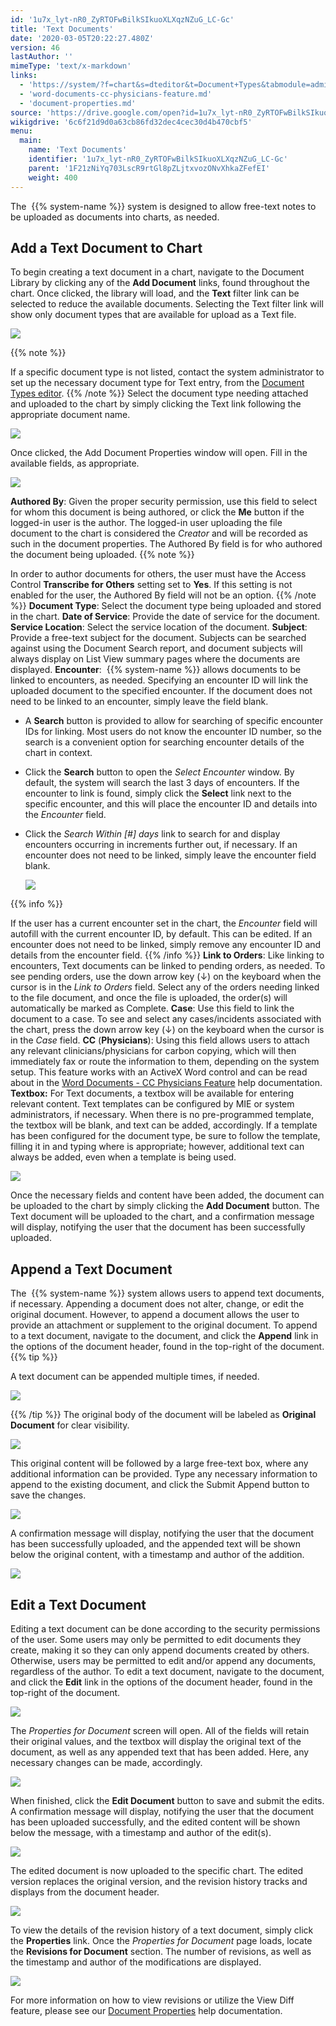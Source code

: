 ```yaml
---
id: '1u7x_lyt-nR0_ZyRTOFwBilkSIkuoXLXqzNZuG_LC-Gc'
title: 'Text Documents'
date: '2020-03-05T20:22:27.480Z'
version: 46
lastAuthor: ''
mimeType: 'text/x-markdown'
links:
  - 'https://system/?f=chart&s=dteditor&t=Document+Types&tabmodule=admin&tabselect=Document+Types'
  - 'word-documents-cc-physicians-feature.md'
  - 'document-properties.md'
source: 'https://drive.google.com/open?id=1u7x_lyt-nR0_ZyRTOFwBilkSIkuoXLXqzNZuG_LC-Gc'
wikigdrive: '6c6f21d9d0a63cb86fd32dec4cec30d4b470cbf5'
menu:
  main:
    name: 'Text Documents'
    identifier: '1u7x_lyt-nR0_ZyRTOFwBilkSIkuoXLXqzNZuG_LC-Gc'
    parent: '1F21zNiYq703LscR9rtGl8pZLjtxvozONvXhkaZFefEI'
    weight: 400
---
```

The  {{% system-name %}} system is designed to allow free-text notes to be uploaded as documents into charts, as needed.
  
## Add a Text Document to Chart  
  
To begin creating a text document in a chart, navigate to the Document Library by clicking any of the **Add Document** links, found throughout the chart. Once clicked, the library will load, and the **Text** filter link can be selected to reduce the available documents. Selecting the Text filter link will show only document types that are available for upload as a Text file.
  
![](../text-documents.assets/74a45f7f680e018af08f37b46f5e66ae.png)  


{{% note %}}

If a specific document type is not listed, contact the system administrator to set up the necessary document type for Text entry, from the [Document Types editor](https://system/?f=chart&s=dteditor&t=Document+Types&tabmodule=admin&tabselect=Document+Types).
{{% /note %}}
Select the document type needing attached and uploaded to the chart by simply clicking the Text link following the appropriate document name.
  
![](../text-documents.assets/255aa8859ce263bed38896c39e1bf464.png)  

Once clicked, the Add Document Properties window will open. Fill in the available fields, as appropriate.
  
![](../text-documents.assets/70bfdc321a103138be91c6c66945afe0.png)  

**Authored By**: Given the proper security permission, use this field to select for whom this document is being authored, or click the **Me** button if the logged-in user is the author. The logged-in user uploading the file document to the chart is considered the *Creator* and will be recorded as such in the document properties. The Authored By field is for who authored the document being uploaded.
{{% note %}}

In order to author documents for others, the user must have the Access Control **Transcribe for Others** setting set to **Yes**. If this setting is not enabled for the user, the Authored By field will not be an option.
{{% /note %}}
**Document Type**: Select the document type being uploaded and stored in the chart.
**Date of Service**: Provide the date of service for the document.
**Service Location**: Select the service location of the document.
**Subject**: Provide a free-text subject for the document. Subjects can be searched against using the Document Search report, and document subjects will always display on List View summary pages where the documents are displayed.
**Encounter**:  {{% system-name %}} allows documents to be linked to encounters, as needed. Specifying an encounter ID will link the uploaded document to the specified encounter. If the document does not need to be linked to an encounter, simply leave the field blank.
* A <strong>Search</strong> button is provided to allow for searching of specific encounter IDs for linking. Most users do not know the encounter ID number, so the search is a convenient option for searching encounter details of the chart in context.
* Click the <strong>Search</strong> button to open the <em>Select Encounter</em> window. By default, the system will search the last 3 days of encounters. If the encounter to link is found, simply click the <strong>Select</strong> link next to the specific encounter, and this will place the encounter ID and details into the <em>Encounter</em> field.
* Click the <em>Search Within [#] days</em> link to search for and display encounters occurring in increments further out, if necessary. If an encounter does not need to be linked, simply leave the encounter field blank.



  <img src="../text-documents.assets/007d38b6bf7c9fdd8a5eb390be1c04da.png" />  


{{% info %}}

If the user has a current encounter set in the chart, the *Encounter* field will autofill with the current encounter ID, by default. This can be edited. If an encounter does not need to be linked, simply remove any encounter ID and details from the encounter field.
{{% /info %}}
**Link to Orders**: Like linking to encounters, Text documents can be linked to pending orders, as needed. To see pending orders, use the down arrow key (↓) on the keyboard when the cursor is in the *Link to Orders* field. Select any of the orders needing linked to the file document, and once the file is uploaded, the order(s) will automatically be marked as Complete.
**Case**: Use this field to link the document to a case. To see and select any cases/incidents associated with the chart, press the down arrow key (↓) on the keyboard when the cursor is in the *Case* field.
**CC** (**Physicians**): Using this field allows users to attach any relevant clinicians/physicians for carbon copying, which will then immediately fax or route the information to them, depending on the system setup. This feature works with an ActiveX Word control and can be read about in the [Word Documents - CC Physicians Feature](word-documents-cc-physicians-feature.md) help documentation.
**Textbox:** For Text documents, a textbox will be available for entering relevant content. Text templates can be configured by MIE or system administrators, if necessary. When there is no pre-programmed template, the textbox will be blank, and text can be added, accordingly. If a template has been configured for the document type, be sure to follow the template, filling it in and typing where is appropriate; however, additional text can always be added, even when a template is being used.
  
![](../text-documents.assets/41cec040534962a9bc9335cdf0b74cf3.png)  

Once the necessary fields and content have been added, the document can be uploaded to the chart by simply clicking the **Add Document** button. The Text document will be uploaded to the chart, and a confirmation message will display, notifying the user that the document has been successfully uploaded.
  
## Append a Text Document  

The  {{% system-name %}} system allows users to append text documents, if necessary. Appending a document does not alter, change, or edit the original document. However, to append a document allows the user to provide an attachment or supplement to the original document.
To append to a text document, navigate to the document, and click the **Append** link in the options of the document header, found in the top-right of the document.
{{% tip %}}

A text document can be appended multiple times, if needed.
  
![](../text-documents.assets/633ddec6350273cd9c952c763a43aaa7.png)  

{{% /tip %}}
The original body of the document will be labeled as **Original Document** for clear visibility.
  
![](../text-documents.assets/684bf819bdebde0089a4ca63f4d38ac7.png)  

This original content will be followed by a large free-text box, where any additional information can be provided. Type any necessary information to append to the existing document, and click the Submit Append button to save the changes.
  
![](../text-documents.assets/d0293a63a4072ef971cfc1dd4f747027.png)  

A confirmation message will display, notifying the user that the document has been successfully uploaded, and the appended text will be shown below the original content, with a timestamp and author of the addition.
  
![](../text-documents.assets/91ebcd6ac48e58cbd3ed29428705b9b7.png)  

  
## Edit a Text Document  

Editing a text document can be done according to the security permissions of the user. Some users may only be permitted to edit documents they create, making it so they can only append documents created by others. Otherwise, users may be permitted to edit and/or append any documents, regardless of the author.
To edit a text document, navigate to the document, and click the **Edit** link in the options of the document header, found in the top-right of the document.

  
![](../text-documents.assets/adecc089f63a34e7466ca41b4dcbe4be.png)  


The *Properties for Document* screen will open. All of the fields will retain their original values, and the textbox will display the original text of the document, as well as any appended text that has been added. Here, any necessary changes can be made, accordingly.

  
![](../text-documents.assets/59aa722a35a2c819cb7c2080432302fc.png)  


When finished, click the **Edit Document** button to save and submit the edits. A confirmation message will display, notifying the user that the document has been uploaded successfully, and the edited content will be shown below the message, with a timestamp and author of the edit(s).

  
![](../text-documents.assets/2c6fe13bfd4ccd7713bc65d015927896.png)  


The edited document is now uploaded to the specific chart. The edited version replaces the original version, and the revision history tracks and displays from the document header.

  
![](../text-documents.assets/95c643da54055654f47ef1190e250d48.png)  


To view the details of the revision history of a text document, simply click the **Properties** link. Once the *Properties for Document* page loads, locate the **Revisions for Document** section. The number of revisions, as well as the timestamp and author of the modifications are displayed.

  
![](../text-documents.assets/8096a163c284d60954c377a0eaee0f4e.png)  


For more information on how to view revisions or utilize the View Diff feature, please see our [Document Properties](document-properties.md) help documentation.
